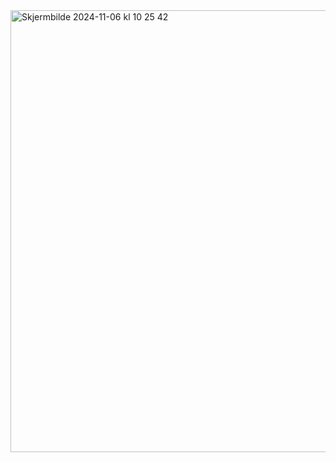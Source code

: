<img width="707" alt="Skjermbilde 2024-11-06 kl  10 25 42" src="https://github.com/user-attachments/assets/11fe2e13-4515-4ea1-af19-54d5d77d5fa2">
